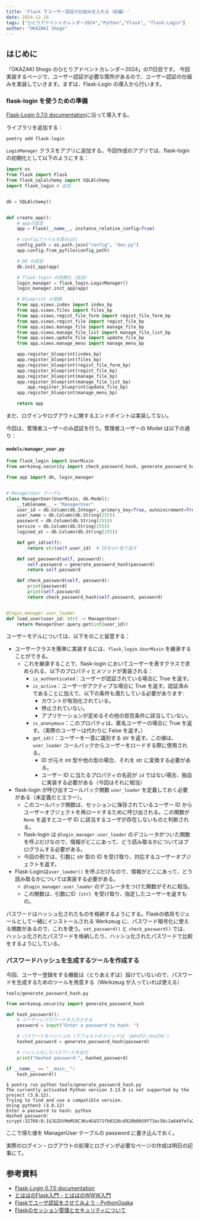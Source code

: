 ```yaml
---
title: 'Flask でユーザー認証の仕組みを入れる（前編）'
date: 2024-12-16
tags: ["ひとりアドベントカレンダー2024","Python","Flask", "flask-Login"]
author: "OKAZAKI Shogo"
---
```


## はじめに

「OKAZAKI Shogo のひとりアドベントカレンダー2024」の11日目です。 
今回実装するページで、ユーザー認証が必要な箇所があるので、ユーザー認証の仕組みを実装していきます。まずは、Flask-Login の導入から行います。


### flask-login を使うための準備
[Flask-Login 0.7.0 documentation](https://flask-login.readthedocs.io/en/latest/)に沿って導入する。

ライブラリを追加する：
```shell
poetry add flask-login
```

`LoginManager` クラスをアプリに追加する。今回作成のアプリでは、flask-login の初期化として以下のようにする：

```python
import os
from flask import Flask
from flask_sqlalchemy import SQLAlchemy
import flask_login # 追加


db = SQLAlchemy()


def create_app():
    # appの設定
    app = Flask(__name__, instance_relative_config=True)

    # configファイルを読み込む
    config_path = os.path.join("config", "dev.py")
    app.config.from_pyfile(config_path)

    # DB の設定
    db.init_app(app)

    # flask-login の初期化（追加）
    login_manager = flask_login.LoginManager()
    login_manager.init_app(app)

    # Blueprint の登録
    from app.views.index import index_bp
    from app.views.files import files_bp
    from app.views.regist_file_form import regist_file_form_bp
    from app.views.regist_file import regist_file_bp
    from app.views.manage_file import manage_file_bp
    from app.views.manage_file_list import manage_file_list_bp
    from app.views.update_file import update_file_bp
    from app.views.manage_menu import manage_menu_bp

    app.register_blueprint(index_bp)
    app.register_blueprint(files_bp)
    app.register_blueprint(regist_file_form_bp)
    app.register_blueprint(regist_file_bp)
    app.register_blueprint(manage_file_bp)
    app.register_blueprint(manage_file_list_bp)
        app.register_blueprint(update_file_bp)
    app.register_blueprint(manage_menu_bp)

    return app
```

まだ、ログインやログアウトに関するエンドポイントは実装してない。

今回は、管理者ユーザーのみ認証を行う。管理者ユーザーの Model は以下の通り：

#### `models/manager_user.py`

```python
from flask_login import UserMixin
from werkzeug.security import check_password_hash, generate_password_hash

from app import db, login_manager


# ManagerUser テーブル
class ManagerUser(UserMixin, db.Model):
    __tablename__ = "ManagerUser"
    user_id = db.Column(db.Integer, primary_key=True, autoincrement=True)
    user_name = db.Column(db.String(255))
    password = db.Column(db.String(255))
    service = db.Column(db.String(255))
    logined_at = db.Column(db.String(255))

    def get_id(self):
        return str(self.user_id)  # IDをstr型で返す

    def set_password(self, password):
        self.password = generate_password_hash(password)
        return self.password

    def check_password(self, password):
        print(password)
        print(self.password)
        return check_password_hash(self.password, password)


@login_manager.user_loader
def load_user(user_id: str) -> ManagerUser:
    return ManagerUser.query.get(int(user_id))
```

ユーザーモデルについては、以下をのこと留意する：
- ユーザークラスを簡単に実装するには、`flask_login.UserMixin` を継承することができる。
    - これを継承することで、flask-login においてユーザーを表すクラスで求められる、以下のプロパティとメソッドが実装される：
        - `is_authenticated`：ユーザーが認証されている場合に True を返す。
        - `is_active`：ユーザーがアクティブな場合に True を返す。認証済みであることに加えて、以下の条件も満たしている必要があります:
            - カウントが有効化されている。
            - 停止されていない。
            - アプリケーションが定めるその他の拒否条件に該当していない。
        - `is_anonymous`：このプロパティは、匿名ユーザーの場合に True を返す。（実際のユーザーは代わりに False を返す。）
        - `get_id()`：ユーザーを一意に識別する str を返す。この値は、`user_loader` コールバックからユーザーをロードする際に使用される。
            - ID が元々 int 型や他の型の場合、それを str に変換する必要がある。
            - ユーザー ID に当たるプロパティの名前が `id` ではない場合、独自に実装する必要がある（今回はそれに相当）
- flask-login が呼び出すコールバック関数 `user_loader` を定義しておく必要がある（未定義だとエラー）。
    - このコールバック関数は、セッションに保存されているユーザー ID からユーザーオブジェクトを再ロードするために呼び出される。この関数が `None` を返すとユーザ ID に該当するユーザが存在しないものと判断される。
    - flask-login は `@login_manager.user_loader` のデコレータがついた関数を呼ぶだけなので、情報がどこにあって、どう読み取るかについてはプログラムする必要がある。
    - 今回の例では、引数に str 型の ID を受け取り、対応するユーザーオブジェクトを返す。
- Flask-Loginは`user_loader()` を呼ぶだけなので、情報がどこにあって、どう読み取るかについては実装する必要がある。
    - `@login_manager.user_loader` のデコレータをつけた関数がそれに相当。
    - この関数は、引数にID（`str`）を受け取り、指定したユーザーを返すもの。

パスワードはハッシュ化されたものを格納するようにする。Flaskの依存モジュールとして一緒にインストールされる Werkzeug に、パスワード暗号化に使える関数があるので、これを使う。`set_password()` と `check_password()` では、ハッシュ化されたパスワードを格納したり、ハッシュ化されたパスワードで比較をするようにしている。

### パスワードハッシュを生成するツールを作成する

今回、ユーザー登録をする機能は（とりあえずは）設けていないので、パスワードを生成するためのツールを用意する（Werkzeug が入っていれば使える）

`tools/generate_password_hash.py`
```python
from werkzeug.security import generate_password_hash

def hash_password():
    # ユーザーにパスワードを入力させる
    password = input("Enter a password to hash: ")

    # パスワードをハッシュ化 (デフォルトのメソッドは 'pbkdf2:sha256')
    hashed_password = generate_password_hash(password)

    # ハッシュ化したパスワードを出力
    print("Hashed password:", hashed_password)

if __name__ == "__main__":
    hash_password() 
```

```shell
$ poetry run python tools/generate_password_hash.py
The currently activated Python version 3.13.0 is not supported by the project (3.8.12).
Trying to find and use a compatible version.
Using python3 (3.8.12)
Enter a password to hash: python
Hashed password: scrypt:32768:8:1$JGZGtMoMS8C3Kv4G$571fb0326cd920b0b59f73ac56c1a64dfefa22ecd3f57e06c5966487963aa54700c936b521bf756f5cf72934870b90587d3b3e812249d8019258cc73ee23a4ba
```

ここで得た値を ManagerUser テーブルの password に書き込んでおく。

実際のログイン・ログアウトの処理とログインが必要なページの作成は明日の記事にて。

## 参考資料

- [Flask-Login 0.7.0 documentation](https://flask-login.readthedocs.io/en/latest/)
- [とほほのFlask入門 - とほほのWWW入門](https://www.tohoho-web.com/ex/flask.html#login)
- [Flaskでユーザ認証をさせてみよう - PythonOsaka](https://scrapbox.io/PythonOsaka/Flask%E3%81%A7%E3%83%A6%E3%83%BC%E3%82%B6%E8%AA%8D%E8%A8%BC%E3%82%92%E3%81%95%E3%81%9B%E3%81%A6%E3%81%BF%E3%82%88%E3%81%86)
- [Flaskのセッション管理とセキュリティについて](https://zenn.dev/saiki_toshiki/articles/946e4a3c2eb4c5)
